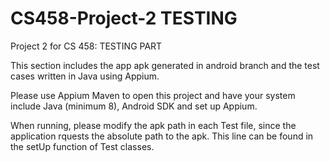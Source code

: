 # CS458-Project-2 TESTING
Project 2 for CS 458: TESTING PART

This section includes the app apk generated in android branch and the test cases written in Java using Appium.

Please use Appium Maven to open this project and have your system include Java (minimum 8), Android SDK and set up Appium.

When running, please modify the apk path in each Test file, since the application rquests the absolute path to the apk.
This line can be found in the setUp function of Test classes.
